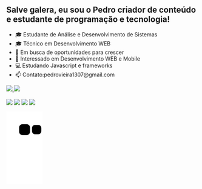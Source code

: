 ## Salve galera, eu sou o Pedro criador de conteúdo e estudante de programação e tecnologia!
<ul>
    <li>  🎓 Estudante de Análise e Desenvolvimento de Sistemas</li>
    <li>  🎓 Técnico em Desenvolvimento WEB</li>
    <li>  🤝 Em busca de oportunidades para crescer</li>
    <li>  🤥 Interessado em Desenvolvimento WEB e Mobile</li>
    <li>  💻 Estudando Javascript e frameworks</li>
    <li>  📫 Contato:pedrovieira1307@gmail.com</li>
  </ul>
<div align="left">
  <a href="https://github.com/pedrovieir">
  <img height="180em" src="https://github-readme-stats.vercel.app/api?username=pedrovieir&show_icons=true&theme=dracula&include_all_commits=true&count_private=true"/>
  <img height="180em" src="https://github-readme-stats.vercel.app/api/top-langs/?username=pedrovieir&layout=compact&langs_count=7&theme=dracula"/>
</div>
  
  
  

  <br>
  
  <div> 
  <a href="https://instagram.com/pedrxx" target="_blank"><img src="https://img.shields.io/badge/-Instagram-%23E4405F?style=for-the-badge&logo=instagram&logoColor=white" target="_blank"></a>
 	<a href="https://www.twitch.tv/pedrinf11" target="_blank"><img src="https://img.shields.io/badge/Twitch-9146FF?style=for-the-badge&logo=twitch&logoColor=white" target="_blank"></a>
  <a href = "mailto:pedrovieira1307@gmail.com"><img src="https://img.shields.io/badge/-Gmail-%23333?style=for-the-badge&logo=gmail&logoColor=white" target="_blank"></a>
  <a href="https://www.linkedin.com/in/phc-vieira/" target="_blank"><img src="https://img.shields.io/badge/-LinkedIn-%230077B5?style=for-the-badge&logo=linkedin&logoColor=white" target="_blank"></a> 

 
 ![Snake animation](https://github.com/pedrovieir/pedrovieir/blob/output/github-contribution-grid-snake.svg)
 
</div>
